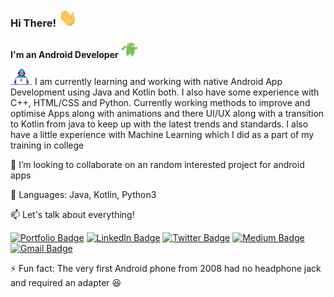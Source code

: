 
### Hi There! <img src="https://github.com/sakshampruthi/sakshampruthi/blob/master/assets/Hi.gif" width="30px">
**I'm an Android Developer**&nbsp;<img src="https://github.com/sakshampruthi/sakshampruthi/blob/master/assets/android.gif" width="30px"/>


<img src="https://github.com/sakshampruthi/sakshampruthi/blob/master/assets/Developer.gif" width="35px"/> I am currently learning and working with native Android App Development using Java and Kotlin both. I also have some experience with C++, HTML/CSS and Python. Currently working methods to improve and optimise Apps along with animations and there UI/UX along with a transition to Kotlin from java to keep up with the latest trends and standards. I also have a little experience with Machine Learning which I did as a part of my training in college

👯 I’m looking to collaborate on an random interested project for android apps

💬 Languages: Java, Kotlin, Python3


📫 Let's talk about everything!
<br>

 [![Portfolio Badge](https://img.shields.io/badge/Portfolio-Saksham%20Pruthi-orange?style=flat&logo=azure-artifacts)](https://sakshampruthi.netlify.app)
 [![LinkedIn Badge](https://img.shields.io/badge/-Saksham%20Pruthi-%230077B5?style=flat&logo=Linkedin&logoColor=white)](https://linkedin.com/in/sakshampruthi/)
 [![Twitter Badge](https://img.shields.io/badge/-@Saksham0804-%231DA1F2?style=flat&labelColor=%231DA1F2&logo=twitter&logoColor=white)](https://twitter.com/saksham0804)
 [![Medium Badge](https://img.shields.io/badge/-@SakshamPruthi-03a57a?style=flat&labelColor=000000&logo=Medium)](https://medium.com/@sakshampruthi/)
 [![Gmail Badge](https://img.shields.io/badge/-saksham.0804@gmail.com-%23D44638?style=flat&logo=Gmail&logoColor=white)](mailto:saksham.0804@gmail.com)
<br>

⚡ Fun fact: The very first Android phone from 2008 had no headphone jack and required an adapter :satisfied:

<!--
**sakshampruthi/sakshampruthi** is a ✨ _special_ ✨ repository because its `README.md` (this file) appears on your GitHub profile.

Here are some ideas to get you started:

- 🔭 I’m currently working on ...
- 🌱 I’m currently learning ...
- 👯 I’m looking to collaborate on ...
- 🤔 I’m looking for help with ...
- 💬 Ask me about ...
- 📫 How to reach me: ...
- 😄 Pronouns: ...
- ⚡ Fun fact: ...
-->
